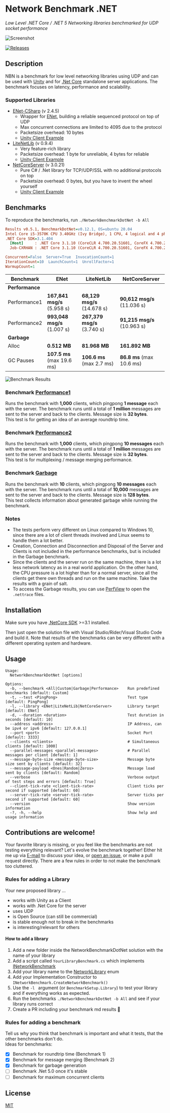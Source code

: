 # Network Benchmark .NET

*Low Level .NET Core / .NET 5 Networking libraries benchmarked for UDP socket performance*

![Screenshot](./Docs/screenshot.png)

[![Releases](https://img.shields.io/github/release/JohannesDeml/NetworkBenchmarkDotNet/all.svg)](../../releases)

## Description

NBN is a benchmark for low level networking libraries using UDP and can be used with [Unity](https://unity3d.com) and for [.Net Core](https://en.wikipedia.org/wiki/.NET_Core) standalone server applications. The benchmark focuses on latency, performance and scalability.

### Supported Libraries

* [ENet-CSharp](https://github.com/nxrighthere/ENet-CSharp) (v 2.4.5)
  * Wrapper for [ENet](https://github.com/lsalzman/enet), building a reliable sequenced protocol on top of UDP
  * Max concurrent connections are limited to 4095 due to the protocol
  * Packetsize overhead: 10 bytes
  * [Unity Client Example](https://github.com/JohannesDeml/ENetUnityMobile)
* [LiteNetLib](https://github.com/RevenantX/LiteNetLib) (v 0.9.4)
  * Very feature-rich library
  * Packetsize overhead: 1 byte for unreliable, 4 bytes for reliable
  * [Unity Client Example](https://github.com/RevenantX/NetGameExample)
* [NetCoreServer](https://github.com/chronoxor/NetCoreServer) (v 3.0.21)
  * Pure C# / .Net library for TCP/UDP/SSL with no additional protocols on top
  * Packetsize overhead: 0 bytes, but you have to invent the wheel yourself
  * [Unity Client Example](https://github.com/JohannesDeml/Unity-Net-Core-Networking-Sockets)

## Benchmarks

To reproduce the benchmarks, run `./NetworkBenchmarkDotNet -b All`


``` ini
Results v0.5.1, BenchmarkDotNet=v0.12.1, OS=ubuntu 20.04
Intel Core i5-3570K CPU 3.40GHz (Ivy Bridge), 1 CPU, 4 logical and 4 physical cores
.NET Core SDK=3.1.404
  [Host]     : .NET Core 3.1.10 (CoreCLR 4.700.20.51601, CoreFX 4.700.20.51901), X64 RyuJIT
  Job-CXRHAN : .NET Core 3.1.10 (CoreCLR 4.700.20.51601, CoreFX 4.700.20.51901), X64 RyuJIT

Concurrent=False  Server=True  InvocationCount=1  
IterationCount=10  LaunchCount=1  UnrollFactor=1  
WarmupCount=1  
```
| Benchmark       | ENet                        | LiteNetLib                  | NetCoreServer               |
| --------------- | --------------------------- | --------------------------- | --------------------------- |
| **Performance** |                             |                             |                             |
| Performance1    | **167,841 msg/s** (5.958 s) | **68,129 msg/s** (14.678 s) | **90,612 msg/s** (11.036 s) |
| Performance2    | **993,048 msg/s** (1.007 s) | **267,379 msg/s** (3.740 s) | **91,215 msg/s** (10.963 s) |
| **Garbage**     |                             |                             |                             |
| Alloc           | **0.512 MB**                | **81.968 MB**               | **161.892 MB**              |
| GC Pauses       | **107.5 ms** (max 19.6 ms)  | **106.6 ms** (max 2.7 ms)   | **86.8 ms** (max 10.6 ms)   |

![Benchmark Results](./Docs/NetworkBenchmarkDotNet.PerformanceBenchmark-barplot.png)

### Benchmark [Performance1](./NetworkBenchmarkDotNet/PredefinedBenchmarks/PerformanceBenchmark.cs)

Runs the benchmark with **1,000** clients, which pingpong **1 message** each with the server. The benchmark runs until a total of **1 million** messages are sent to the server and back to the clients. Message size is **32 bytes**.  
This test is for getting an idea of an average roundtrip time.

### Benchmark [Performance2](./NetworkBenchmarkDotNet/PredefinedBenchmarks/PerformanceBenchmark.cs)

Runs the benchmark with **1,000** clients, which pingpong **10 messages** each with the server. The benchmark runs until a total of **1 million** messages are sent to the server and back to the clients. Message size is **32 bytes**.  
This test is for multiplexing / message merging performance.

### Benchmark [Garbage](./NetworkBenchmarkDotNet/PredefinedBenchmarks/GarbageBenchmark.cs)

Runs the benchmark with **10** clients, which pingpong **10 messages** each with the server. The benchmark runs until a total of **10,000** messages are sent to the server and back to the clients. Message size is **128 bytes**.  
This test collects information about generated garbage while running the benchmark.

### Notes

* The tests perform very different on Linux compared to Windows 10, since there are a lot of client threads involved and Linux seems to handle them a lot better.
* Creation, Connection and Disconnection and Disposal of the Server and Clients is not included in the performance benchmarks, but is included in the Garbage benchmark.
* Since the clients and the server run on the same machine, there is a lot less network latency as in a real world application. On the other hand, the CPU pressure is a lot higher than for a normal server, since all the clients get there own threads and run on the same machine. Take the results with a grain of salt.
* To access the Garbage results, you can use [PerfView](https://github.com/microsoft/perfview) to open the `.nettrace` files.



## Installation

Make sure you have [.NetCore SDK](https://dotnet.microsoft.com/download) >=3.1 installed.

Then just open the solution file with Visual Studio/Rider/Visual Studio Code and build it. Note that results of the benchmarks can be very different with a different operating system and hardware.

## Usage

```
Usage:
  NetworkBenchmarkDotNet [options]

Options:
  -b, --benchmark <All|Custom|Garbage|Performance>    Run predefined benchmarks [default: Custom]
  -t, --test <PingPong>                               Test type [default: PingPong]
  -l, --library <ENet|LiteNetLib|NetCoreServer>       Library target [default: ENet]
  -d, --duration <duration>                           Test duration in seconds [default: 10]
  --address <address>                                 IP Address, can be ipv4 or ipv6 [default: 127.0.0.1]
  --port <port>                                       Socket Port [default: 3333]
  --clients <clients>                                 # Simultaneous clients [default: 1000]
  --parallel-messages <parallel-messages>             # Parallel messages per client [default: 1]
  --message-byte-size <message-byte-size>             Message byte size sent by clients [default: 32]
  --message-payload <Ones|Random|Zeros>               Message load sent by clients [default: Random]
  --verbose                                           Verbose output of test steps and errors [default: True]
  --client-tick-rate <client-tick-rate>               Client ticks per second if supported [default: 60]
  --server-tick-rate <server-tick-rate>               Server ticks per second if supported [default: 60]
  --version                                           Show version information
  -?, -h, --help                                      Show help and usage information
```

## Contributions are welcome!

Your favorite library is missing, or you feel like the benchmarks are not testing everything relevant? Let's evolve the benchmark together! Either hit me up via [E-mail](mailto:public@deml.io) to discuss your idea, or [open an issue](../../issues), or make a pull request directly. There are a few rules in order to not make the benchmark too cluttered.

### Rules for adding a Library

Your new proposed library ... 

* works with Unity as a Client
* works with .Net Core for the server 
* uses UDP
* is Open Source (can still be commercial)
* is stable enough not to break in the benchmarks
* is interesting/relevant for others

#### How to add a library

1. Add a new folder inside the NetworkBenchmarkDotNet solution with the name of your library
2. Add a script called `YourLibraryBenchmark.cs` which implements [INetworkBenchmark](../../blob/master/NetworkBenchmarkDotNet/INetworkBenchmark.cs)
3. Add your library name to the [NetworkLibrary](../../blob/master/NetworkBenchmarkDotNet/NetworkLibrary.cs) enum
4. Add your Implementation Constructor to `INetworkBenchmark.CreateNetworkBenchmark()`
5. Use the `-l ` argument (or `BenchmarkSetup.Library`) to test your library and if everything works as expected.
6. Run the benchmarks `./NetworkBenchmarkDotNet -b All` and see if your library runs correct
7. Create a PR including your benchmark md results 🎉

### Rules for adding a benchmark

Tell us why you think that benchmark is important and what it tests, that the other benchmarks don't do.  
Ideas for benchmarks:

- [x] Benchmark for roundtrip time (Benchmark 1)
- [x] Benchmark for message merging (Benchmark 2)
- [x] Benchmark for garbage generation
- [ ] Benchmark .Net 5.0 once it's stable
- [ ] Benchmark for maximum concurrent clients

## License

[MIT](./LICENSE)
